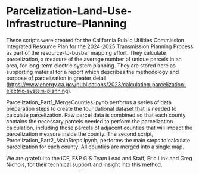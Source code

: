 # Parcelization-Land-Use-Infrastructure-Planning

These scripts were created for the California Public Utilities Commission Integrated Resource Plan for the 2024-2025 Transmission Planning Process as part of the resource-to-busbar mapping effort. They calculate parcelization, a measure of the average number of unique parcels in an area, for long-term electric system planning. They are stored here as supporting material for a report which describes the methodology and purpose of parcelization in greater detail (https://www.energy.ca.gov/publications/2023/calculating-parcelization-electric-system-planning).  

Parcelization_Part1_MergeCounties.ipynb performs a series of data preparation steps to create the foundational dataset that is needed to calculate parcelization. Raw parcel data is combined so that each county contains the necessary parcels needed to perform the parcelization calculation, including those parcels of adjacent counties that will impact the parcelization measure inside the county. The second script, Parcelization_Part2_MainSteps.ipynb, performs the main steps to calculate parcelization for each county. All counties are merged into a single map.   


We are grateful to the ICF, E&P GIS Team Lead and Staff, Eric Link and Greg Nichols, for their technical support and insight into this method. 
